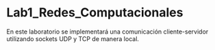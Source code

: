 # Lab1_Redes_Computacionales
En este laboratorio se implementará una comunicación cliente-servidor utilizando sockets UDP y TCP de manera local.
